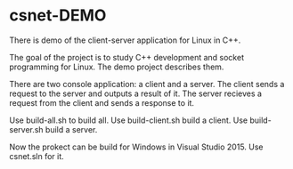 # csnet-DEMO
There is demo of the client-server application for Linux in C++.

The goal of the project is to study C++ development and socket programming for Linux. The demo project describes them.

There are two console application: a client and a server.
The client sends a request to the server and outputs a result of it.
The server recieves a request from the client and sends a response to it.

Use build-all.sh to build all.
Use build-client.sh build a client.
Use build-server.sh build a server.

Now the prokect can be build for Windows in Visual Studio 2015. Use csnet.sln for it.

